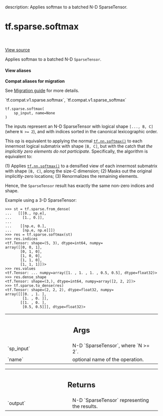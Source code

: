 description: Applies softmax to a batched N-D SparseTensor.

<div itemscope itemtype="http://developers.google.com/ReferenceObject">
<meta itemprop="name" content="tf.sparse.softmax" />
<meta itemprop="path" content="Stable" />
</div>

# tf.sparse.softmax

<!-- Insert buttons and diff -->

<table class="tfo-notebook-buttons tfo-api nocontent" align="left">

</table>

<a target="_blank" class="external" href="/code/stable/tensorflow/python/ops/sparse_ops.py">View source</a>



Applies softmax to a batched N-D `SparseTensor`.


<section class="expandable">
  <h4 class="showalways">View aliases</h4>
  <p>
<b>Compat aliases for migration</b>
<p>See
<a href="https://www.tensorflow.org/guide/migrate">Migration guide</a> for
more details.</p>
<p>`tf.compat.v1.sparse.softmax`, `tf.compat.v1.sparse_softmax`</p>
</p>
</section>

<pre class="devsite-click-to-copy prettyprint lang-py tfo-signature-link">
<code>tf.sparse.softmax(
    sp_input, name=None
)
</code></pre>



<!-- Placeholder for "Used in" -->

The inputs represent an N-D SparseTensor with logical shape `[..., B, C]`
(where `N >= 2`), and with indices sorted in the canonical lexicographic
order.

This op is equivalent to applying the normal <a href="../../tf/nn/softmax.md"><code>tf.nn.softmax()</code></a> to each
innermost logical submatrix with shape `[B, C]`, but with the catch that *the
implicitly zero elements do not participate*.  Specifically, the algorithm is
equivalent to:

  (1) Applies <a href="../../tf/nn/softmax.md"><code>tf.nn.softmax()</code></a> to a densified view of each innermost
      submatrix with shape `[B, C]`, along the size-C dimension;
  (2) Masks out the original implicitly-zero locations;
  (3) Renormalizes the remaining elements.

Hence, the `SparseTensor` result has exactly the same non-zero indices and
shape.

Example using a 3-D SparseTensor:

  ```
  >>> st = tf.sparse.from_dense(
  ...   [[[0., np.e],
  ...     [1., 0.]],
  ...
  ...    [[np.e, 0.],
  ...     [np.e, np.e]]])
  >>> res = tf.sparse.softmax(st)
  >>> res.indices
  <tf.Tensor: shape=(5, 3), dtype=int64, numpy=
  array([[0, 0, 1],
         [0, 1, 0],
         [1, 0, 0],
         [1, 1, 0],
         [1, 1, 1]])>
  >>> res.values
  <tf.Tensor: ... numpy=array([1. , 1. , 1. , 0.5, 0.5], dtype=float32)>
  >>> res.dense_shape
  <tf.Tensor: shape=(3,), dtype=int64, numpy=array([2, 2, 2])>
  >>> tf.sparse.to_dense(res)
  <tf.Tensor: shape=(2, 2, 2), dtype=float32, numpy=
  array([[[0. , 1. ],
          [1. , 0. ]],
         [[1. , 0. ],
          [0.5, 0.5]]], dtype=float32)>
  ```

<!-- Tabular view -->
 <table class="responsive fixed orange">
<colgroup><col width="214px"><col></colgroup>
<tr><th colspan="2"><h2 class="add-link">Args</h2></th></tr>

<tr>
<td>
`sp_input`<a id="sp_input"></a>
</td>
<td>
N-D `SparseTensor`, where `N >= 2`.
</td>
</tr><tr>
<td>
`name`<a id="name"></a>
</td>
<td>
optional name of the operation.
</td>
</tr>
</table>



<!-- Tabular view -->
 <table class="responsive fixed orange">
<colgroup><col width="214px"><col></colgroup>
<tr><th colspan="2"><h2 class="add-link">Returns</h2></th></tr>

<tr>
<td>
`output`<a id="output"></a>
</td>
<td>
N-D `SparseTensor` representing the results.
</td>
</tr>
</table>

